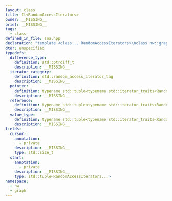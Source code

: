 ```yaml
---
layout: class
title: It<RandomAccessIterators>
owner: __MISSING__
brief: __MISSING__
tags:
  - class
defined_in_file: soa.hpp
declaration: "template <class... RandomAccessIterators>\nclass nw::graph::struct_of_arrays::It;"
dtor: unspecified
typedefs:
  difference_type:
    definition: std::ptrdiff_t
    description: __MISSING__
  iterator_category:
    definition: std::random_access_iterator_tag
    description: __MISSING__
  pointer:
    definition: typename std::tuple<typename std::iterator_traits<RandomAccessIterators>::pointer...>
    description: __MISSING__
  reference:
    definition: typename std::tuple<typename std::iterator_traits<RandomAccessIterators>::reference...>
    description: __MISSING__
  value_type:
    definition: typename std::tuple<typename std::iterator_traits<RandomAccessIterators>::value_type...>
    description: __MISSING__
fields:
  cursor:
    annotation:
      - private
    description: __MISSING__
    type: std::size_t
  start:
    annotation:
      - private
    description: __MISSING__
    type: std::tuple<RandomAccessIterators...>
namespace:
  - nw
  - graph
---
```


```{index}  It<RandomAccessIterators>
```

